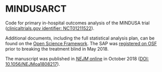# MINDUSARCT

Code for primary in-hospital outcomes analysis of the MINDUSA trial ([clinicaltrials.gov identifier: NCT01211522](https://clinicaltrials.gov/ct2/show/NCT01211522)).

Additional documents, including the full statistical analysis plan, can be found on the [Open Science Framework](https://osf.io/mq38r). The SAP was [registered on OSF](https://osf.io/xps5h/) prior to breaking the treatment blind in May 2018.

The manuscript was published in [*NEJM* online](https://www.nejm.org/doi/full/10.1056/NEJMoa1808217) in October 2018 ([DOI: 10.1056/NEJMoa1808217](https://doi.org/10.1056/NEJMoa1808217)).